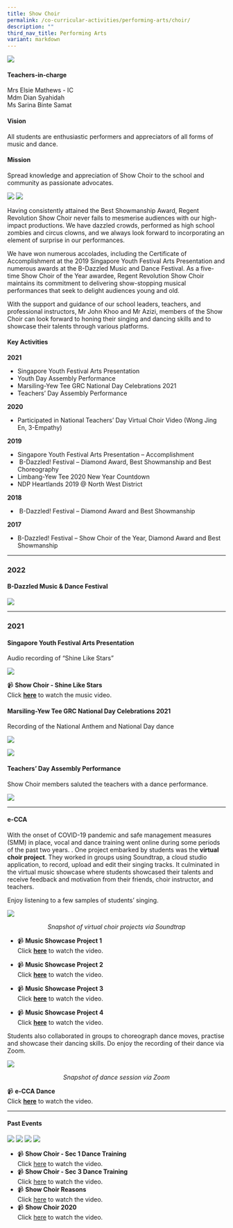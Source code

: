```yaml
---
title: Show Choir
permalink: /co-curricular-activities/performing-arts/choir/
description: ""
third_nav_title: Performing Arts
variant: markdown
---
```

![](/images/CCA/Show%20Choir/SWCHRBanner%20-%202023.jpg)

#### Teachers-in-charge  
Mrs Elsie Mathews - IC   
Mdm Dian Syahidah  
Ms Sarina Binte Samat

#### Vision  
All students are enthusiastic performers and appreciators of all forms of music and dance.

#### Mission  
Spread knowledge and appreciation of Show Choir to the school and community as passionate advocates.

![](/images/CCA/2022%20Show%20Choir%20Formal.jpg)
![](/images/CCA/2022%20Show%20Choir%20Fun.jpg)

Having consistently attained the Best Showmanship Award, Regent Revolution Show Choir never fails to mesmerise audiences with our high-impact productions. We have dazzled crowds, performed as high school zombies and circus clowns, and we always look forward to incorporating an element of surprise in our performances.

We have won numerous accolades, including the Certificate of Accomplishment at the 2019 Singapore Youth Festival Arts Presentation and numerous awards at the B-Dazzled Music and Dance Festival. As a five-time Show Choir of the Year awardee, Regent Revolution Show Choir maintains its commitment to delivering show-stopping musical performances that seek to delight audiences young and old.

With the support and guidance of our school leaders, teachers, and professional instructors, Mr John Khoo and Mr Azizi, members of the Show Choir can look forward to honing their singing and dancing skills and to showcase their talents through various platforms.

#### Key Activities

**2021**

*   Singapore Youth Festival Arts Presentation
*   Youth Day Assembly Performance
*   Marsiling-Yew Tee GRC National Day Celebrations 2021
*   Teachers’ Day Assembly Performance

**2020**

*   Participated in National Teachers’ Day Virtual Choir Video (Wong Jing En, 3-Empathy)

**2019**

*   Singapore Youth Festival Arts Presentation – Accomplishment
*   &nbsp;B-Dazzled! Festival – Diamond Award, Best Showmanship and Best Choreography
*   Limbang-Yew Tee 2020 New Year Countdown
*   NDP Heartlands 2019 @ North West District

**2018**

*   &nbsp;B-Dazzled! Festival – Diamond Award and Best Showmanship

**2017**

*   B-Dazzled! Festival – Show Choir of the Year, Diamond Award and Best Showmanship

---

### **2022**
#### B-Dazzled Music &amp; Dance Festival

![](/images/CCA/Show%20Choir/SHWCHR-1.jpg)

---

### **2021**
#### Singapore Youth Festival Arts Presentation

Audio recording of “Shine Like Stars”

![](/images/CCA/Show%20Choir/SHWCHR-2.jpg)

📹 **Show Choir - Shine Like Stars**  
Click [**here**](https://youtu.be/jsTwxfiJ5wE) to watch the music video.

#### Marsiling-Yew Tee GRC National Day Celebrations 2021

Recording of the National Anthem and National Day dance

![](/images/CCA/Show%20Choir/SHWCHR-3.jpg)

![](/images/CCA/Show%20Choir/SHWCHR-4.jpg)


#### Teachers’ Day Assembly Performance

Show Choir members saluted the teachers with a dance performance.

![](/images/CCA/Show%20Choir/SHWCHR-5.jpg)

---

#### **e-CCA**

With the onset of COVID-19 pandemic and safe management measures (SMM) in place, vocal and dance training went online during some periods of the past two years. . One project embarked by students was the&nbsp;**virtual choir project**. They worked in groups using Soundtrap, a cloud studio application, to record, upload and edit their singing tracks. It culminated in the virtual music showcase where students showcased their talents and receive feedback and motivation from their friends, choir instructor, and teachers.

Enjoy listening to a few samples of students’ singing.

![](/images/CCA/Show%20Choir/SHWCHR-11.jpg)
<center><i>Snapshot of virtual choir projects via Soundtrap</i></center>

* 📹 **Music Showcase Project 1**  
Click [**here**](https://youtu.be/CwrDSUVT3Zk) to watch the video.

* 📹 **Music Showcase Project 2**  
Click [**here**](https://youtu.be/hlXQWLNT_Ws) to watch the video.

* 📹 **Music Showcase Project 3**  
Click [**here**](https://youtu.be/8RxiMKXR3Ns) to watch the video.

* 📹 **Music Showcase Project 4**  
Click [**here**](https://youtu.be/8xLE88W5KWM) to watch the video.

Students also collaborated in groups to choreograph dance moves, practise and showcase their dancing skills. Do enjoy the recording of their dance via Zoom.

![](/images/CCA/Show%20Choir/SHWCHR-6.jpg)
<center><i>Snapshot of dance session via Zoom</i></center>

📹 **e-CCA Dance**  
Click [**here**](https://youtu.be/55yHKuAzHsI) to watch the video.

---
#### **Past Events**

![](/images/CCA/Show%20Choir/SHWCHR-7.jpg)
![](/images/CCA/Show%20Choir/SHWCHR-8.jpg)
![](/images/CCA/Show%20Choir/SHWCHR-9.jpg)
![](/images/CCA/Show%20Choir/SHWCHR-10.jpg)

* 📹 **Show Choir - Sec 1 Dance Training**  
Click [here](https://youtu.be/P4dYVlPdzSQ) to watch the video.
* 📹 **Show Choir - Sec 3 Dance Training**  
Click [here](https://youtu.be/9VJe0gZBx50) to watch the video.
* 📹 **Show Choir Reasons**  
Click [here](https://youtu.be/LuH_OuM2cuQ) to watch the video.
* 📹 **Show Choir 2020**  
Click [here](https://youtu.be/H0FNn4ti5sM) to watch the video.